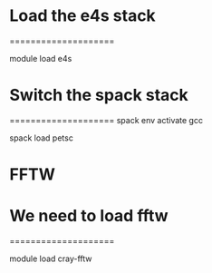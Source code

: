 # Load the e4s stack
====================

module load e4s

# Switch the spack stack
====================
spack env activate gcc

spack load petsc

# FFTW
# We need to load fftw
====================

module load cray-fftw
